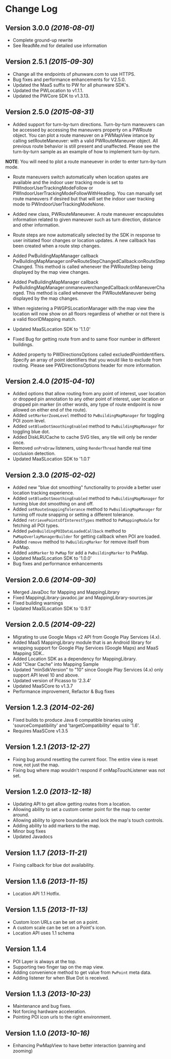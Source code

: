 Change Log
==========

Version 3.0.0 *(2016-08-01)*
-----------------------------
* Complete ground-up rewrite
* See ReadMe.md for detailed use information 

Version 2.5.1 *(2015-09-30)*
-----------------------------
* Change all the endpoints of phunware.com to use HTTPS.
* Bug fixes and performance enhancements for V2.5.0.
* Updated the MaaS suffix to PW for all phunware SDK's.
* Updated the PWLocation to v1.1.1.
* Updated the PWCore SDK to v1.3.13.

Version 2.5.0 *(2015-08-31)*
-----------------------------
* Added support for turn-by-turn directions. Turn-by-turn maneuvers can be accessed by accessing the maneuvers property on a PWRoute object. You can plot a route maneuver on a PWMapView intance by calling setRouteManeuver: with a valid PWRouteManeuver object. All previous route behavior is still present and unaffected. Please see the turn-by-turn sample as an example of how to implement turn-by-turn.

 **NOTE**: You will need to plot a route maneuever in order to enter turn-by-turn mode.

* Route maneuvers switch automatically when location upates are available and the indoor user tracking mode is set to PWIndoorUserTrackingModeFollow or PWIndoorUserTrackingModeFollowWithHeading. You can manually set route maneuvers if desired but that will set the indoor user tracking mode to PWIndoorUserTrackingModeNone.

* Added new class, PWRouteManeuever. A route maneuver encapsulates information related to given maneuver such as turn direction, distance and other information.

* Route steps are now automatically selected by the SDK in response to user initiated floor changes or location updates. A new callback has been created when a route step changes.

* Added PwBuildingMapManager callback PwBuildingMapManager:onPwRouteStepChangedCallback:onRouteStepChanged. This method is called whenever the PWRouteStep being displayed by the map view changes.

* Added PwBuildingMapManager callback PwBuildingMapManager:onmaneuverchangedCallback:onManeuverChanged. This method is called whenever the PWRouteManeuver being displayed by the map changes.

* When registering a PWGPSLocationManager with the map view the location will now show on all floors regardless of whether or not there is a valid floorIDMapping match.

*  Updated MaaSLocation SDK to '1.1.0'

* Fixed Bug for getting route from  and to same floor number in different buildings.

* Added property to PWDirectionsOptions called excludedPointIdentifiers. Specify an array of point identifiers that you would like to exclude from routing. Please see PWDirectionsOptions header for more information.



Version 2.4.0 *(2015-04-10)*
----------------------------
* Added options that allow routing from any point of interest, user location or dropped pin annotation to any other point of interest, user location or dropped pin marker (in other words, any type of route endpoint is now allowed on either end of the route).
* Added `setMarkerZoomLevel` method to `PwBuildingMapManager` for toggling POI zoom level.
* Added `setBlueDotSmoothingEnabled` method to `PwBuildingMapManager` for toggling blue dot.
* Added DiskLRUCache to cache SVG tiles, any tile will only be render once.
* Removed `onPreDraw` listeners, using `RenderThread` handle real time occlusion detection.
* Updated MaaSLocation SDK to '1.0.1'

Version 2.3.0 *(2015-02-02)*
----------------------------
* Added new "blue dot smoothing" functionality to provide a better user location tracking experience.
* Added `setBlueDotSmoothingEnabled` method to `PwBuildingMapManager` for turning blue dot smoothing on and off.
* Added `setRouteSnappingTolerance` method to `PwBuildingMapManager` for turning off route snapping or setting a different tolerance.
* Added `retrievePointsOfInterestTypes` method to `PwMappingModule` for fetching all POI types.
* Added `pwOnBuildingPOIDataLoadedCallback` method to `PwMapOverlayManagerBuilder` for getting callback when POI are loaded.
* Added `remove` method to `PwBuildingMarker` for remove itself from PwMap.
* Added `addMarker` to `PwMap` for add a `PwBuildingMarker` to PwMap.
* Updated MaaSLocation SDK to '1.0.0'
* Bug fixes and performance enhancements

Version 2.0.6 *(2014-09-30)*
----------------------------
* Merged JavaDoc for Mapping and MappingLibrary
* Fixed MappingLibrary-javadoc.jar and MappingLibrary-sources.jar
* Fixed building warnings
* Updated MaaSLocation SDK to '0.9.1'

Version 2.0.5 *(2014-09-22)*
----------------------------
 * Migrating to use Google Maps v2 API from Google Play Services (4.x).
 * Added MaaS MappingLibrary module that is an Android library for wrapping support for Google Play Services (Google Maps) and MaaS Mapping SDK..
 * Added Location SDK as a dependency for MappingLibrary.
 * Add "Clear Cache" into Mapping Sample
 * Updated "minSdkVersion" to "10" since Google Play Services (4.x) only support API level 10 and above.
 * Updated version of Picasso to '2.3.4'
 * Updated MaaSCore to v1.3.7
 * Performance improvement, Refactor & Bug fixes

Version 1.2.3 *(2014-02-26)*
----------------------------
 * Fixed builds to produce Java 6 compatible binaries using 'sourceCompatibility' and 'targetCompatibility' equal to '1.6'.
 * Requires MaaSCore v1.3.5

Version 1.2.1 *(2013-12-27)*
----------------------------
 * Fixing bug around resetting the current floor. The entire view is reset now, not just the map.
 * Fixing bug where map wouldn't respond if onMapTouchListener was not set.

Version 1.2.0 *(2013-12-18)*
----------------------------
 * Updating API to get allow getting routes from a location.
 * Allowing ability to set a custom center point for the map to center around.
 * Allowing ability to ignore boundaries and lock the map's touch controls.
 * Adding ability to add markers to the map.
 * Minor bug fixes
 * Updated Javadocs

Version 1.1.7 *(2013-11-21)*
----------------------------
 * Fixing callback for blue dot availability.

Version 1.1.6 *(2013-11-15)*
----------------------------
 * Location API 1.1 Hotfix.

Version 1.1.5 *(2013-11-13)*
----------------------------
 * Custom Icon URLs can be set on a point.
 * A custom scale can be set on a Point's icon.
 * Location API uses 1.1 schema

Version 1.1.4
----------------------------
 * POI Layer is always at the top.
 * Supporting two finger tap on the map view.
 * Adding convenience method to get value from `PwPoint` meta data.
 * Adding listener for when Blue Dot is received.

Version 1.1.3 *(2013-10-23)*
----------------------------
 * Maintenance and bug fixes.
 * Not forcing hardware acceleration.
 * Pointing POI icon urls to the right environment.

Version 1.1.0 *(2013-10-16)*
----------------------------
 * Enhancing PwMapView to have better interaction (panning and zooming)
